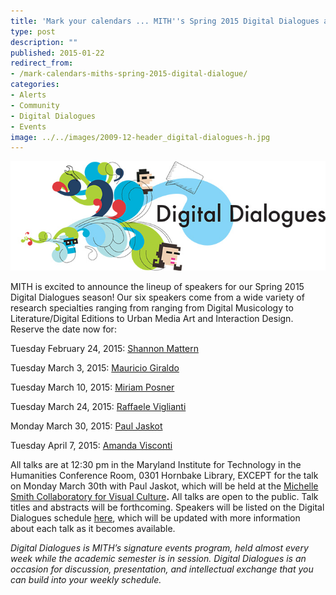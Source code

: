 ```yaml
---
title: 'Mark your calendars ... MITH''s Spring 2015 Digital Dialogues are coming up!'
type: post
description: ""
published: 2015-01-22
redirect_from: 
- /mark-calendars-miths-spring-2015-digital-dialogue/
categories:
- Alerts
- Community
- Digital Dialogues
- Events
image: ../../images/2009-12-header_digital-dialogues-h.jpg
---
```

![Digital Dialogues](../../images/2009-12-header_digital-dialogues-h.jpg)

MITH is excited to announce the lineup of speakers for our Spring 2015 Digital Dialogues season! Our six speakers come from a wide variety of research specialties ranging from ranging from Digital Musicology to Literature/Digital Editions to Urban Media Art and Interaction Design. Reserve the date now for:

Tuesday February 24, 2015: [Shannon Mattern](http://mith.umd.edu/dialogues/dd_spring-2015-shannon-mattern/ "Shannon Mattern: Strata of Sentience: Deep Mapping the Media City")

Tuesday March 3, 2015: [Mauricio Giraldo](http://mith.umd.edu/dialogues/dd_spring-2015-mauricio-giraldo/ "Mauricio Giraldo Digital Dialogue")

Tuesday March 10, 2015: [Miriam Posner](http://mith.umd.edu/dialogues/dd_spring-2015-miriam-posner/ "Miriam Posner Digital Dialogue")

Tuesday March 24, 2015: [Raffaele Viglianti](http://mith.umd.edu/dialogues/dd_spring-2015-raffaele-viglianti/ "Raffaele Viglianti Digital Dialogue")

Monday March 30, 2015: [Paul Jaskot](http://mith.umd.edu/dialogues/dd_spring-2015-paul-jaskot/ "Paul Jaskot Digital Dialogue")

Tuesday April 7, 2015: [Amanda Visconti](http://mith.umd.edu/dialogues/dd_spring-2015-amanda-visconti/ "Amanda Visconti: Do read the comments: Designing digital editions for a public humanities conversation")

All talks are at 12:30 pm in the Maryland Institute for Technology in the Humanities Conference Room, 0301 Hornbake Library, EXCEPT for the talk on Monday March 30th with Paul Jaskot, which will be held at the [Michelle Smith Collaboratory for Visual Culture](http://michellesmithcollaboratory.umd.edu/)**.** All talks are open to the public. Talk titles and abstracts will be forthcoming. Speakers will be listed on the Digital Dialogues schedule [here](http://mith.umd.edu/digital-dialogues/schedule/), which will be updated with more information about each talk as it becomes available.

_Digital Dialogues is MITH’s signature events program, held almost every week while the academic semester is in session. Digital Dialogues is an occasion for discussion, presentation, and intellectual exchange that you can build into your weekly schedule._
